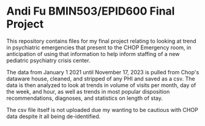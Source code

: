 # Andi Fu BMIN503/EPID600 Final Project

This repository contains files for my final project relating to looking at trend in psychiatric emergencies that present to the CHOP Emergency room, in anticipation of using that information to help inform staffing of a new pediatric psychiatry crisis center. 

The data from January 1 2021 until November 17, 2023 is pulled from Chop's dataware house, cleaned, and stripped of any PHI and saved as a csv. The data is then analyzed to look at trends in volume of visits per month, day of the week, and hour, as well as trends in most popular disposition recommendations, diagnoses, and statistics on length of stay. 

The csv file itself is not uploaded due my wanting to be cautious with CHOP data despite it all being de-identified.
